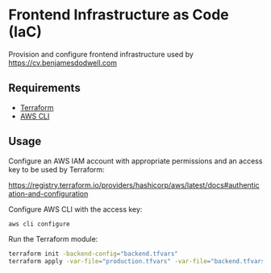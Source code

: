 # Frontend Infrastructure as Code (IaC)

Provision and configure frontend infrastructure used by https://cv.benjamesdodwell.com

## Requirements

- [Terraform](https://developer.hashicorp.com/terraform/install)
- [AWS CLI](https://docs.aws.amazon.com/cli/latest/userguide/getting-started-install.html)

## Usage

Configure an AWS IAM account with appropriate permissions and an access key to be used by Terraform:

https://registry.terraform.io/providers/hashicorp/aws/latest/docs#authentication-and-configuration

Configure AWS CLI with the access key:
```sh
aws cli configure
```

Run the Terraform module:
```sh
terraform init -backend-config="backend.tfvars"
terraform apply -var-file="production.tfvars" -var-file="backend.tfvars"
```